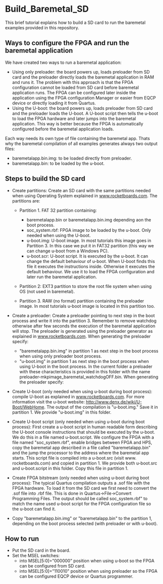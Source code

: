 ﻿Build_Baremetal_SD
======================

This brief tutorial explains how to build a SD card to run the baremetal examples provided in this repository.

Ways to configure the FPGA and run the baremetal application
------------------------------------------------------------
We have created two ways to run a baremetal application:
* Using only preloader: the board powers up, loads preloader from SD card and the preloader directly loads the baremetal application in RAM and runs it. The problem with this approach is that the FPGA configuration cannot be loaded from SD card before baremetal application runs. The FPGA can be configured later inside the application using the FPGA configuration Manager or easier from EQCP device or directly loading it from Quartus.
* Using the U-boot: the board powers up, loads preloader from SD card and the preloader loads the U-boot. A U-boot script then tells the u-boot to load the FPGA hardware and later jumps into the baremetal application. This way is better because the FPGA is automatically configured before the baremetal application loads.

Each way needs its own type of file containing the baremetal app. Thats why the baremetal compilation of all examples generates always two output files:
* baremetalapp.bin.img: to be loaded directly from preloader.
* baremetalapp.bin: to be loaded by the u-boot.

Steps to build the SD card
--------------------------
* Create partitions: Create an SD card with the same partitions needed when using Operating System explained in www.rocketboards.com. The partitions are:
	* Partition 1. FAT 32 partition containing:
		* baremetalapp.bin or baremetalapp.bin.img depending aon the boot process.
		* soc_system.rbf: FPGA image to be loaded by the u-boot. Only needed when using the U-boot.
		* u-boot.img: U-boot image. In most tutorials this image goes in Partition 3. In this case we put it in FAT32 partition (this way we can change u-boot from a Windows PC).
		* u-boot.scr: U-boot script. It is executed by the u-boot. It can change the default behaviour of u-boot. When U-boot finds this file it executes the instructions inside. Otherwise it executes the default behaviour. We use it to load the FPGA configuration and later run the baremetal application.
	
	* Partition 2: EXT3 partition to store the root file system when using OS (not used in baremetal).

	* Partition 3. RAW (no format) partition containing the preloader image. In most tutorials u-boot image is located in this partition too.

* Create a preloader: Create a preloader pointing to next step in the boot process and write it into the partition 3. Remember to remove watchdog otherwise after few seconds the execution of the baremetal application will stop. The preloader is generated using the preloader generator as explained in www.rocketboards.com. When generating the preloader specify:
	*  "baremetalapp.bin.img" in partition 1 as next step in the boot process when using only preloader boot process.
	*  "u-boot.img" in partition 1 as next step in the boot process when using U-boot in the boot process. In the current folder a preloader with these characteristics is provided in this folder with the name preloader-mkpimage_baremetal_watchdogOFF.bin. When generating the preloader specify:

* Create U-boot (only needed when using u-boot during boot process): compile U-boot as explained in www.rocketboards.com. For more information visit the u-boot website: http://www.denx.de/wiki/U-Boot/WebHome. The output of the compilation is "u-boot.img." Save it in partition 1. We provide "u-boot.img" in this folder.
* Create U-boot script (only needed when using u-boot during boot process): First create a u-boot script in human readable form describing the U-boot console instructions that should be executed by the u-boot. We do this in a file named u-boot.script. We configure the FPGA with a file named "soc_system.rbf", enable bridges between FPGA and HPS, copy the baremetal app described in a file called "baremetalapp.bin" and the jump the processor to the address where the baremetal app starts. This script file is compiled into a u-boot.src (visit www. rocketboards.com) and copied in partition 1. We provide both u-boot.src and u-boot.script in this folder. Copy this file in partition 1.
* Create FPGA bitstream (only needed when using u-boot during boot process): The typical Quartus compilation outputs a .sof file with the FPGA hardware. To load it from the SD card we first need to convert the .sof file into .rbf file. This is done in Quartus->File->Convert Programming Files. The output should be called soc_system.rbf" to match the name used u-boot script for the FPGA configuration file so the u-boot can find it.
* Copy "baremetalapp.bin.img" or "baremetalapp.bin" to the partition 1, depending on the boot process selected (with preloader or with u-boot).

How to run
----------
* Put the SD card in the board.
* Set the MSEL switches:
	* into MSEL[5:0]="000000" position when using u-boot so the FPGA can be configured from SD card.
	* into MSEL[5:0]="110010" position when using preloader so the FPGA can be configured EQCP device or Quartus programmer.